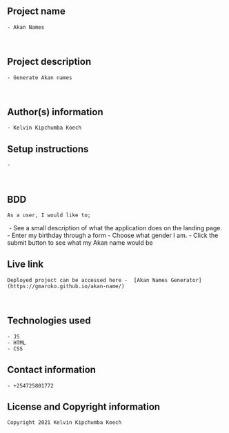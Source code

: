 ## Project name
    - Akan Names
​
## Project description
    - Generate Akan names
  
​
## Author(s) information
    - Kelvin Kipchumba Koech
  
## Setup instructions
    - 
​
## BDD
    As a user, I would like to;
​
    - See a  small description of what the application does on the landing page. 
    - Enter my birthday through a form
    - Choose what gender I am.
    - Click the submit button to see what my Akan name would be
  
## Live link
    Deployed project can be accessed here -  [Akan Names Generator](https://gmaroko.github.io/akan-name/)
​
## Technologies used
    - JS
    - HTML
    - CSS
  
## Contact information
    - +254725801772
  
## License and Copyright information
    Copyright 2021 Kelvin Kipchumba Koech